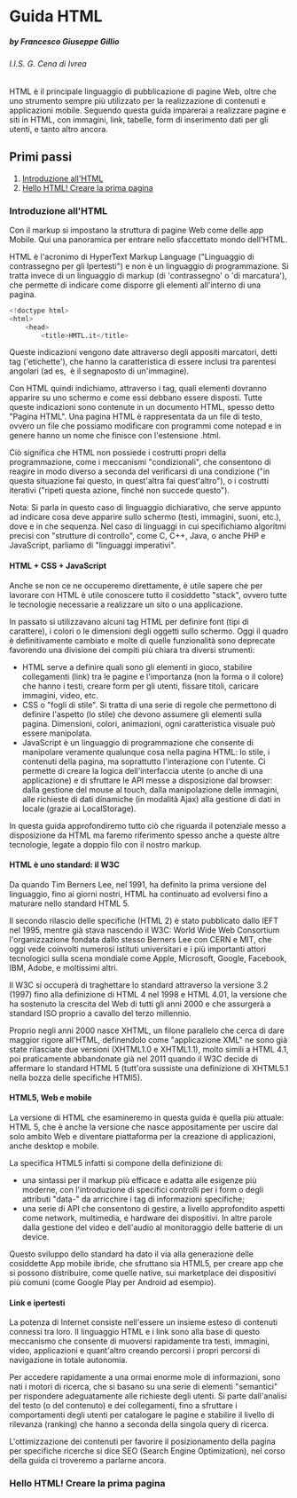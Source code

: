 # Guida HTML

##### by Francesco Giuseppe Gillio
###### I.I.S. G. Cena di Ivrea

HTML è il principale linguaggio di pubblicazione di pagine Web, oltre che uno strumento sempre più utilizzato per la realizzazione di contenuti e applicazioni mobile. Seguendo questa guida imparerai a realizzare pagine e siti in HTML, con immagini, link, tabelle, form di inserimento dati per gli utenti, e tanto altro ancora.

## Primi passi

1. [Introduzione all'HTML](#Introduzione-all'HTML)
2. [Hello HTML! Creare la prima pagina](#Hello-HTML!-Creare-la-prima-pagina)

### Introduzione all'HTML

Con il markup si impostano la struttura di pagine Web come delle app Mobile. Qui una panoramica per entrare nello sfaccettato mondo dell'HTML.

HTML è l'acronimo di HyperText Markup Language ("Linguaggio di contrassegno per gli Ipertesti") e non è un linguaggio di programmazione. Si tratta invece di un linguaggio di markup (di 'contrassegno' o 'di marcatura'), che permette di indicare come disporre gli elementi all'interno di una pagina.

```python
<!doctype html>
<html>
    <head>
        <title>HMTL.it</title>
```

Queste indicazioni vengono date attraverso degli appositi marcatori, detti tag ('etichette'), che hanno la caratteristica di essere inclusi tra parentesi angolari (ad es, <img> è il segnaposto di un'immagine).

Con HTML quindi indichiamo, attraverso i tag, quali elementi dovranno apparire su uno schermo e come essi debbano essere disposti. Tutte queste indicazioni sono contenute in un documento HTML, spesso detto "Pagina HTML". Una pagina HTML è rappresentata da un file di testo, ovvero un file che possiamo modificare con programmi come notepad e in genere hanno un nome che finisce con l'estensione .html.

Ciò significa che HTML non possiede i costrutti propri della programmazione, come i meccanismi "condizionali", che consentono di reagire in modo diverso a seconda del verificarsi di una condizione ("in questa situazione fai questo, in quest'altra fai quest'altro"), o i costrutti iterativi ("ripeti questa azione, finché non succede questo").

Nota: Si parla in questo caso di linguaggio dichiarativo, che serve appunto ad indicare cosa deve apparire sullo schermo (testi, immagini, suoni, etc.), dove e in che sequenza. Nel caso di linguaggi in cui specifichiamo algoritmi precisi con "strutture di controllo", come C, C++, Java, o anche PHP e JavaScript, parliamo di "linguaggi imperativi".

#### HTML + CSS + JavaScript

Anche se non ce ne occuperemo direttamente, è utile sapere che per lavorare con HTML è utile conoscere tutto il cosiddetto "stack", ovvero tutte le tecnologie necessarie a realizzare un sito o una applicazione.

In passato si utilizzavano alcuni tag HTML per definire font (tipi di carattere), i colori o le dimensioni degli oggetti sullo schermo. Oggi il quadro è definitivamente cambiato e molte di quelle funzionalità sono deprecate favorendo una divisione dei compiti più chiara tra diversi strumenti:

- HTML serve a definire quali sono gli elementi in gioco, stabilire collegamenti (link) tra le pagine e l'importanza (non la forma o il colore) che hanno i testi, creare form per gli utenti, fissare titoli, caricare immagini, video, etc.
- CSS o "fogli di stile". Si tratta di una serie di regole che permettono di definire l'aspetto (lo stile) che devono assumere gli elementi sulla pagina. Dimensioni, colori, animazioni, ogni caratteristica visuale può essere manipolata.
- JavaScript è un linguaggio di programmazione che consente di manipolare veramente qualunque cosa nella pagina HTML: lo stile, i contenuti della pagina, ma soprattutto l'interazione con l'utente. Ci permette di creare la logica dell'interfaccia utente (o anche di una applicazione) e di sfruttare le API messe a disposizione dal browser: dalla gestione del mouse al touch, dalla manipolazione delle immagini, alle richieste di dati dinamiche (in modalità Ajax) alla gestione di dati in locale (grazie ai LocalStorage).

In questa guida approfondiremo tutto ciò che riguarda il potenziale messo a disposizione da HTML ma faremo riferimento spesso anche a queste altre tecnologie, legate a doppio filo con il nostro markup.

####  HTML è uno standard: il W3C

Da quando Tim Berners Lee, nel 1991, ha definito la prima versione del linguaggio, fino ai giorni nostri, HTML ha continuato ad evolversi fino a maturare nello standard HTML 5.

Il secondo rilascio delle specifiche (HTML 2) è stato pubblicato dallo IEFT nel 1995, mentre già stava nascendo il W3C: World Wide Web Consortium l'organizzazione fondata dallo stesso Berners Lee con CERN e MIT, che oggi vede coinvolti numerosi istituti universitari e i più importanti attori tecnologici sulla scena mondiale come Apple, Microsoft, Google, Facebook, IBM, Adobe, e moltissimi altri.

Il W3C si occuperà di traghettare lo standard attraverso la versione 3.2 (1997) fino alla definizione di HTML 4 nel 1998 e HTML 4.01, la versione che ha sostenuto la crescita del Web di tutti gli anni 2000 e che assurgerà a standard ISO proprio a cavallo del terzo millennio.

Proprio negli anni 2000 nasce XHTML, un filone parallelo che cerca di dare maggior rigore all'HTML, definendolo come "applicazione XML" ne sono già state rilasciate due versioni (XHTML1.0 e XHTML1.1), molto simili a HTML 4.1, poi praticamente abbandonate già nel 2011 quando il W3C decide di affermare lo standard HTML 5 (tutt'ora sussiste una definizione di XHTML5.1 nella bozza delle specifiche HTMl5).

#### HTML5, Web e mobile

La versione di HTML che esamineremo in questa guida è quella più attuale: HTML 5, che è anche la versione che nasce appositamente per uscire dal solo ambito Web e diventare piattaforma per la creazione di applicazioni, anche desktop e mobile.

La specifica HTML5 infatti si compone della definizione di:

- una sintassi per il markup più efficace e adatta alle esigenze più moderne, con l'introduzione di specifici controlli per i form o degli attributi "data-" da arricchire i tag di informazioni specifiche;
- una serie di API che consentono di gestire, a livello approfondito aspetti come network, multimedia, e hardware dei dispositivi. In altre parole dalla gestione del video e dell'audio al monitoraggio delle batterie di un device.

Questo sviluppo dello standard ha dato il via alla generazione delle cosiddette App mobile ibride, che sfruttano sia HTML5, per creare app che si possono distribuire, come quelle native, sui marketplace dei dispositivi più comuni (come Google Play per Android ad esempio).

#### Link e ipertesti

La potenza di Internet consiste nell'essere un insieme esteso di contenuti connessi tra loro. Il linguaggio HTML e i link sono alla base di questo meccanismo che consente di muoversi rapidamente tra testi, immagini, video, applicazioni e quant'altro creando percorsi i propri percorsi di navigazione in totale autonomia.

Per accedere rapidamente a una ormai enorme mole di informazioni, sono nati i motori di ricerca, che si basano su una serie di elementi "semantici" per rispondere adeguatamente alle richieste degli utenti. Si parte dall'analisi del testo (o del contenuto) e dei collegamenti, fino a sfruttare i comportamenti degli utenti per catalogare le pagine e stabilire il livello di rilevanza (ranking) che hanno a seconda della singola query di ricerca.

L'ottimizzazione dei contenuti per favorire il posizionamento della pagina per specifiche ricerche si dice SEO (Search Engine Optimization), nel corso della guida ci troveremo a parlarne ancora.

### Hello HTML! Creare la prima pagina
